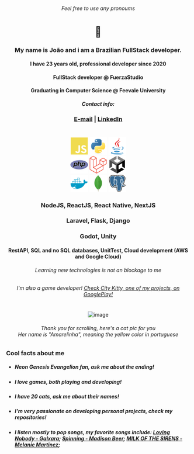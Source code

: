 <div align="center">
  <h6>
    <a href=""></a>
    Feel free to use any pronoums
  </h6>
  <h1>  <a href=""></a> 👋 </h3>
  <h3>  <a href=""></a> My name is João and i am a Brazilian FullStack developer. </h3>
  <h4>  <a href=""></a> I have 23 years old, professional developer since 2020</h4>
  <h4>  <a href=""></a> FullStack developer @ FuerzaStudio </h4>
  <h4>  <a href=""></a> Graduating in Computer Science @ Feevale University </h4>
  <h5>  <a href=""></a> Contact info:</h5>
  <h3>
    <a href="mailto:joao.oliveira0117@hotmail.com">E-mail</a> |
    <a href="https://www.linkedin.com/in/joaooliveira0117/">LinkedIn</a>
  </h5>
</div>

#

<div align="center">
  <img alt="Joao-javascript" height="48" width="48" src="https://raw.githubusercontent.com/devicons/devicon/master/icons/javascript/javascript-plain.svg">
  <img alt="Joao-python" height="48" width="48" src="https://raw.githubusercontent.com/devicons/devicon/master/icons/python/python-original.svg">
  <img alt="Joao-java" height="48" width="48" src="https://raw.githubusercontent.com/devicons/devicon/master/icons/java/java-original.svg">
</div>

<div align="center">
  <img alt="Joao-javascript" height="48" width="48" src="https://raw.githubusercontent.com/devicons/devicon/master/icons/php/php-original.svg">
  <img alt="Joao-python" height="48" width="48" src="https://raw.githubusercontent.com/devicons/devicon/master/icons/laravel/laravel-original.svg">
  <img alt="Joao-python" height="48" width="48" src="https://raw.githubusercontent.com/devicons/devicon/master/icons/unity/unity-original.svg">
</div>

<div align="center">
  <img alt="Joao-javascript" height="48" width="48" src="https://raw.githubusercontent.com/devicons/devicon/master/icons/docker/docker-plain.svg">
  <img alt="Joao-python" height="48" width="48" src="https://raw.githubusercontent.com/devicons/devicon/master/icons/mongodb/mongodb-original.svg">
  <img alt="Joao-java" height="48" width="48" src="https://raw.githubusercontent.com/devicons/devicon/master/icons/postgresql/postgresql-original.svg">
</div>

<h3 align="center">  <a href=""></a> NodeJS, ReactJS, React Native, NextJS</h3>
<h3 align="center">  <a href=""></a> Laravel, Flask, Django </h3>
<h3 align="center">  <a href=""></a> Godot, Unity</h3>
<h4 align="center">  <a href=""></a> RestAPI, SQL and no SQL databases, UnitTest, Cloud development (AWS and Google Cloud) </h4>
<h6 align="center">  <a href=""></a> Learning new technologies is not an blockage to me </h6>
<h6 align="center">  <a href=""></a> I'm also a game developer! <a href="https://play.google.com/store/apps/details?id=com.fuerzastudio.citykitty&hl=en_US">Check City Kitty, one of my projects, on GooglePlay!</a> </h6>


#

<div align="center">
  <img width="400" alt="image" src="https://github.com/JoaoOliveira0117/JoaoOliveira0117/assets/46169735/2306d242-dc4e-45f0-b512-5fb5c4a14f8f">
  <h6>  <a href=""></a>Thank you for scrolling, here's a cat pic for you <br> Her name is "Amarelinha", meaning the yellow color in portuguese</h6>
</div>

    
### Cool facts about me
<ul>
  <li>
    <h5>  <a href=""></a> Neon Genesis Evangelion fan, ask me about the ending! </h5>
  </li>
  <li>  
    <h5>  <a href=""></a> I love games, both playing and developing! </h5>
  </li>
  <li>
    <h5>  <a href=""></a> I have 20 cats, ask me about their names! </h5>
  </li>
  <li>
    <h5>  <a href=""></a> I'm very passionate on developing personal projects, check my repositories! </h5>
  </li>
  <li>
    <h5> <a href=""></a>  I listen mostly to pop songs, my favorite songs include: 
      <a href="https://www.youtube.com/watch?v=Inl6sPo4jF4">Loving Nobody - Galxara</a>;
      <a href="https://www.youtube.com/watch?v=Yk7GAh_Gu8U">Spinning - Madison Beer</a>;
      <a href="https://www.youtube.com/watch?v=PytZs2ePxQw">MILK OF THE SIRENS - Melanie Martinez</a>;
    </h5>
  </li>
</ul>
    
    
<!--
**JoaoOliveira0117/JoaoOliveira0117** is a ✨ _special_ ✨ repository because its `README.md` (this file) appears on your GitHub profile.

Here are some ideas to get you started:

- 🔭 I’m currently working on ...
- 🌱 I’m currently learning ...
- 👯 I’m looking to collaborate on ...
- 🤔 I’m looking for help with ...
- 💬 Ask me about ...
- 📫 How to reach me: ...
- 😄 Pronouns: ...
- ⚡ Fun fact: ...
-->
